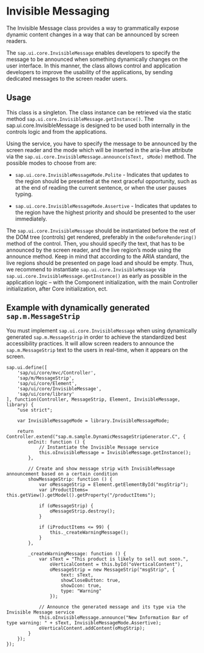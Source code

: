 <!-- loiob9a7d6f607f049988797b68b65e60901 -->

# Invisible Messaging

The Invisible Message class provides a way to grammatically expose dynamic content changes in a way that can be announced by screen readers.



The `sap.ui.core.InvisibleMessage` enables developers to specify the message to be announced when something dynamically changes on the user interface. In this manner, the class allows control and application developers to improve the usability of the applications, by sending dedicated messages to the screen reader users.



<a name="loiob9a7d6f607f049988797b68b65e60901__section_v25_cwt_3mb"/>

## Usage

This class is a singleton. The class instance can be retrieved via the static method `sap.ui.core.InvisibleMessage.getInstance()`. The sap.ui.core.InvisibleMessage is designed to be used both internally in the controls logic and from the applications.

Using the service, you have to specify the message to be announced by the screen reader and the mode which will be inserted in the aria-live attribute via the `sap.ui.core.InvisibleMessage.announce(sText, sMode)` method. The possible modes to choose from are:

-   `sap.ui.core.InvisibleMessageMode.Polite` - Indicates that updates to the region should be presented at the next graceful opportunity, such as at the end of reading the current sentence, or when the user pauses typing.

-   `sap.ui.core.InvisibleMessageMode.Assertive` - Indicates that updates to the region have the highest priority and should be presented to the user immediately.


The `sap.ui.core.InvisibleMessage` should be instantiated before the rest of the DOM tree \(controls\) get rendered, preferably in the `onBeforeRendering()` method of the control. Then, you should specify the text, that has to be announced by the screen reader, and the live region’s mode using the announce method. Keep in mind that according to the ARIA standard, the live regions should be presented on page load and should be empty. Thus, we recommend to instantiate `sap.ui.core.InvisibleMessage` via `sap.ui.core.InvisibleMessage.getInstance()` as early as possible in the application logic – with the Component initialization, with the main Controller initialization, after Core initialization, ect.



<a name="loiob9a7d6f607f049988797b68b65e60901__section_p2p_cz1_lmb"/>

## Example with dynamically generated `sap.m.MessageStrip`

You must implement `sap.ui.core.InvisibleMessage` when using dynamically generated `sap.m.MessageStrip` in order to achieve the standardized best accessibility practices. It will allow screen readers to announce the `sap.m.MessageStrip` text to the users in real-time, when it appears on the screen.

```
sap.ui.define([
	'sap/ui/core/mvc/Controller',
	'sap/m/MessageStrip',
	'sap/ui/core/Element',
	'sap/ui/core/InvisibleMessage',
	'sap/ui/core/library'
], function(Controller, MessageStrip, Element, InvisibleMessage, library) {
	"use strict";
​
	var InvisibleMessageMode = library.InvisibleMessageMode;
​
	return Controller.extend("sap.m.sample.DynamicMessageStripGenerator.C", {
        onInit: function () {
            // Instantiate the Invisible Message service
            this.oInvisibleMessage = InvisibleMessage.getInstance();
        },
​
        // Create and show message strip with InvisibleMessage announcement based on a certain condition
        showMessageStrip: function () {
            var oMessageStrip = Element.getElementById("msgStrip");
            var iProductItems= this.getView().getModel().getProperty("/productItems");
​
            if (oMessageStrip) {
                oMessageStrip.destroy();
            }
​
            if (iProductItems <= 99) {
                this._createWarningMessage();
            }
        },
​
        _createWarningMessage: function () {
            var sText = "This product is likely to sell out soon.",
                oVerticalContent = this.byId("oVerticalContent"),
                oMessageStrip = new MessageStrip("msgStrip", {
                    text: sText,
                    showCloseButton: true,
                    showIcon: true,
                    type: "Warning"
                });
​
            // Announce the generated message and its type via the Invisible Message service
            this.oInvisibleMessage.announce("New Information Bar of type warning: " + sText, InvisibleMessageMode.Assertive);
            oVerticalContent.addContent(oMsgStrip);
        }
	});
});
```

